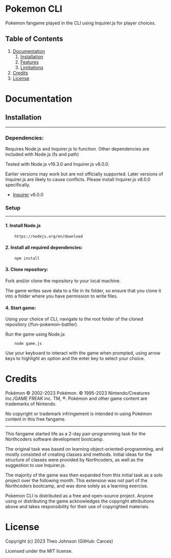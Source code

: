 # Pokemon CLI

Pokemon fangame played in the CLI using Inquirer.js for player choices.

## Table of Contents

1.  [Documentation](#documentation)
    1.  [Installation](#installation)
    2.  [Features](#features)
    3.  [Limitations](#limitations)
2.  [Credits](#credits)
3.  [License](#license)

# Documentation

## Installation

---

### Dependencies:

Requires Node.js and Inquirer.js to function.
Other dependencies are included with Node.js (fs and path)

Tested with Node.js v19.3.0 and Inquirer.js v8.0.0. 

Earlier versions may work but are not officially supported.
Later versions of Inquirer.js are likely to cause conflicts. Please install Inquirer.js v8.0.0 specifically.

- [Inquirer](https://github.com/SBoudrias/Inquirer.js) v8.0.0

### Setup

---

#### 1. Install Node.js

        https://nodejs.org/en/download

#### 2. Install all required dependencies:

        npm install

#### 3. Clone repository:

Fork and/or clone the repository to your local machine.

The game writes save data to a file in its folder, so ensure that you clone it into a folder where you have permission to write files.

#### 4. Start game:

Using your choice of CLI, navigate to the root folder of the cloned repository (/fun-pokemon-battler).

Run the game using Node.js:

        node game.js
        
Use your keyboard to interact with the game when prompted, using arrow keys to highlight an option and the enter key to select your choice.

# Credits

Pokémon © 2002-2023 Pokémon. © 1995-2023 Nintendo/Creatures Inc./GAME FREAK inc. TM, ®. Pokémon and other game content are trademarks of Nintendo.

No copyright or trademark infringement is intended in using Pokémon content in this free fangame.


---

This fangame started life as a 2-day pair-programming task for the Northcoders software development bootcamp.

The original task was based on learning object-oriented-programming, and mostly consisted of creating classes and methods.
Initial ideas for the structure of classes were provided by Northcoders, as well as the suggestion to use Inquirer.js.

The majority of the game was then expanded from this initial task as a solo project over the following month.
This extension was not part of the Northcoders bootcamp, and was done solely as a learning exercise.

Pokemon CLI is distributed as a free and open-source project.
Anyone using or distributing the game acknowledges the copyright attributions above and takes responsibility for their use of copyrighted materials.

# License

Copyright (c) 2023 Theo Johnson (GitHub: Carces)

Licensed under the MIT license.
